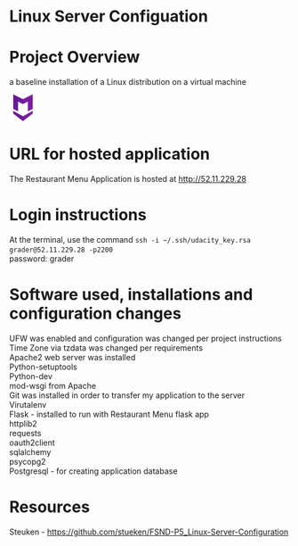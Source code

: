 # Linux Server Configuation

# Project Overview
a baseline installation of a Linux distribution on a virtual machine

![alt text](https://github.com/adam-p/markdown-here/raw/master/src/common/images/icon48.png "Logo Title Text 1")


# URL for hosted application 
The Restaurant Menu Application is hosted at http://52.11.229.28

# Login instructions 
At the terminal, use the command `ssh -i ~/.ssh/udacity_key.rsa grader@52.11.229.28 -p2200`    
password: grader

# Software used, installations and configuration changes 
UFW was enabled and configuration was changed per project instructions   
Time Zone via tzdata was changed per requirements   
Apache2 web server was installed   
Python-setuptools  
Python-dev   
mod-wsgi from Apache  
Git was installed in order to transfer my application to the server  
Virutalenv   
Flask - installed to run with Restaurant Menu flask app  
httplib2   
requests   
oauth2client   
sqlalchemy  
psycopg2   
Postgresql - for creating application database   


# Resources 
Steuken - https://github.com/stueken/FSND-P5_Linux-Server-Configuration


